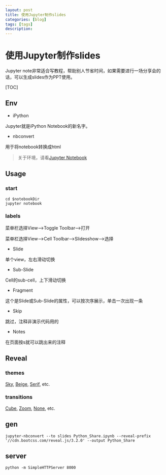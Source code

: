 ```yaml
---
layout: post
title: 使用Jupyter制作slides
categories: [blog]
tags: [tags]
description: 
---
```


# 使用Jupyter制作slides

Jupyter note非常适合写教程，帮助别人节省时间，如果需要进行一场分享会的话，可以生成slides作为PPT使用。

[TOC]

## Env

- iPython

Jupyter就是iPython Notebook的新名字。

- nbconvert

用于将notebook转换成html

> 关于环境，请看[Jupyter Notebook](https://alexanderwangsgithub.github.io/blog/Jupyter_notebook.html)

## Usage

### start

```shell
cd $notebookDir
jupyter notebook
```

### labels

菜单栏选择View—>Toggle Toolbar—>打开

菜单栏选择View—>Cell Toolbar—>Slidesshow—>选择

- Slide 

单个view，左右滑动切换

- Sub-Slide

Cell的sub-cell，上下滑动切换

- Fragment

这个是Slide或Sub-Slide的属性，可以按次序展示，单击一次出现一条

- Skip

跳过，注释非演示代码用的

- Notes

在页面按s就可以跳出来的注释



## Reveal

### themes

[Sky](http://www.slideviper.oquanta.info/tutorial/slideshow_tutorial_slides.html?theme=sky#/11), [Beige](http://www.slideviper.oquanta.info/tutorial/slideshow_tutorial_slides.html?theme=beige#/11), [Serif](http://www.slideviper.oquanta.info/tutorial/slideshow_tutorial_slides.html?theme=serif#/11), etc.

### transitions

[Cube](http://www.slideviper.oquanta.info/tutorial/slideshow_tutorial_slides.html?transition=cube#/11), [Zoom](http://www.slideviper.oquanta.info/tutorial/slideshow_tutorial_slides.html?transition=zoom#/11), [None](http://www.slideviper.oquanta.info/tutorial/slideshow_tutorial_slides.html?transition=none#/11), etc.

## gen

```shell
jupyter-nbconvert --to slides Python_Share.ipynb --reveal-prefix '//cdn.bootcss.com/reveal.js/3.2.0' --output Python_Share
```

## server

```shell
python -m SimpleHTTPServer 8000
```

